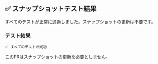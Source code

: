 <!-- PR_SNAPSHOT_UPDATE_BOT_COMMENT -->
## ✅ スナップショットテスト結果

すべてのテストが正常に通過しました。スナップショットの更新は不要です。

### テスト結果
```
✅ すべてのテストが成功
```

このPRはスナップショットの更新を必要としません。